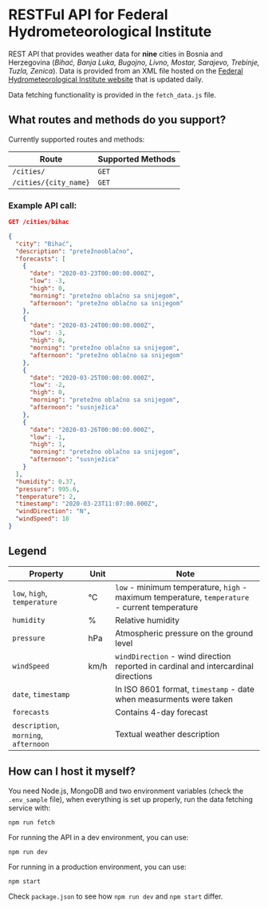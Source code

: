 # RESTFul API for Federal Hydrometeorological Institute
REST API that provides weather data for **nine** cities in Bosnia and Herzegovina (*Bihać, Banja Luka, Bugojno, Livno, Mostar, Sarajevo, Trebinje, Tuzla, Zenica*). Data is provided from an XML file hosted on the [Federal Hydrometeorological Institute website](http://www.fhmzbih.gov.ba/) that is updated daily.

Data fetching functionality is provided in the `fetch_data.js` file.

## What routes and methods do you support?
Currently supported routes and methods:

| Route | Supported Methods |
| --- | --- |
| `/cities/` | `GET` |
| `/cities/{city_name}` | `GET` |

### Example API call:
```json
GET /cities/bihac

{
  "city": "Bihać",
  "description": "pretežnooblačno",
  "forecasts": [
    {
      "date": "2020-03-23T00:00:00.000Z",
      "low": -3,
      "high": 0,
      "morning": "pretežno oblačno sa snijegom",
      "afternoon": "pretežno oblačno sa snijegom"
    },
    {
      "date": "2020-03-24T00:00:00.000Z",
      "low": -3,
      "high": 0,
      "morning": "pretežno oblačno sa snijegom",
      "afternoon": "pretežno oblačno sa snijegom"
    },
    {
      "date": "2020-03-25T00:00:00.000Z",
      "low": -2,
      "high": 0,
      "morning": "pretežno oblačno sa snijegom",
      "afternoon": "susnježica"
    },
    {
      "date": "2020-03-26T00:00:00.000Z",
      "low": -1,
      "high": 1,
      "morning": "pretežno oblačno sa snijegom",
      "afternoon": "susnježica"
    }
  ],
  "humidity": 0.37,
  "pressure": 995.6,
  "temperature": 2,
  "timestamp": "2020-03-23T11:07:00.000Z",
  "windDirection": "N",
  "windSpeed": 18
}
```

## Legend

| Property | Unit | Note |
| --- | --- | --- |
| `low`, `high`, `temperature` | °C | `low` - minimum temperature, `high` - maximum temperature, `temperature` - current temperature |
| `humidity` | % | Relative humidity |
| `pressure` | hPa | Atmospheric pressure on the ground level |
| `windSpeed` | km/h | `windDirection` - wind direction reported in cardinal and intercardinal directions |
| `date`, `timestamp` | | In ISO 8601 format, `timestamp` - date when measurments were taken |
| `forecasts` | | Contains 4-day forecast
| `description`, `morning`, `afternoon` | | Textual weather description |

## How can I host it myself?
You need Node.js, MongoDB and two environment variables (check the `.env_sample` file), when everything is set up properly, run the data fetching service with:

    npm run fetch

For running the API in a dev environment, you can use:

    npm run dev

For running in a production environment, you can use:

    npm start

Check `package.json` to see how `npm run dev` and `npm start` differ.